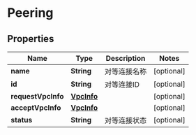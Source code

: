 
# Peering

## Properties
Name | Type | Description | Notes
------------ | ------------- | ------------- | -------------
**name** | **String** | 对等连接名称 |  [optional]
**id** | **String** | 对等连接ID |  [optional]
**requestVpcInfo** | [**VpcInfo**](VpcInfo.md) |  |  [optional]
**acceptVpcInfo** | [**VpcInfo**](VpcInfo.md) |  |  [optional]
**status** | **String** | 对等连接状态 |  [optional]



